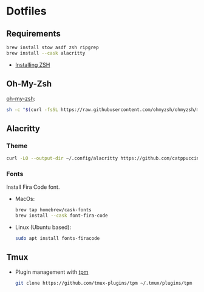 # Dotfiles

## Requirements

```bash
brew install stow asdf zsh ripgrep
brew install --cask alacritty
```

- [Installing ZSH](https://github.com/ohmyzsh/ohmyzsh/wiki/Installing-ZSH#how-to-install-zsh-on-many-platforms)

## Oh-My-Zsh

[oh-my-zsh](https://ohmyz.sh/):

```bash
sh -c "$(curl -fsSL https://raw.githubusercontent.com/ohmyzsh/ohmyzsh/master/tools/install.sh)"
```

## Alacritty

### Theme

```bash
curl -LO --output-dir ~/.config/alacritty https://github.com/catppuccin/alacritty/raw/main/catppuccin-mocha.toml
```

### Fonts

  Install Fira Code font.

- MacOs:

  ```bash
  brew tap homebrew/cask-fonts
  brew install --cask font-fira-code
  ```

- Linux (Ubuntu based):

  ```bash
  sudo apt install fonts-firacode
  ```

## Tmux

- Plugin management with [tpm](https://github.com/tmux-plugins/tpm)

  ```bash
  git clone https://github.com/tmux-plugins/tpm ~/.tmux/plugins/tpm
  ```
